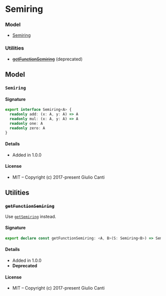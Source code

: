 
# Semiring







### Model

* [Semiring](#semiring)

### Utilities

* ~~[getFunctionSemiring](#getfunctionsemiring)~~ (deprecated)

## Model


### `Semiring`




#### Signature

```typescript
export interface Semiring<A> {
  readonly add: (x: A, y: A) => A
  readonly mul: (x: A, y: A) => A
  readonly one: A
  readonly zero: A
}
```

#### Details

* Added in 1.0.0


#### License

* MIT – Copyright (c) 2017-present Giulio Canti

## Utilities


### ~~`getFunctionSemiring`~~

Use [`getSemiring`](./function.ts.html#getsemiring) instead.




#### Signature

```typescript
export declare const getFunctionSemiring: <A, B>(S: Semiring<B>) => Semiring<(a: A) => B>
```

#### Details

* Added in 1.0.0
* **Deprecated**


#### License

* MIT – Copyright (c) 2017-present Giulio Canti